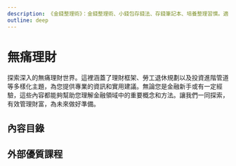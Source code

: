 ```yaml
---
description: 《金錢整理術》：金錢整理術、小錢包存錢法、存錢筆記本、培養整理習慣。適合重視財務整理、想自動化收支管理、好奇如何實踐省錢的人。
outline: deep
---
```

# 無痛理財

探索深入的無痛理財世界。這裡涵蓋了理財框架、勞工退休規劃以及投資進階管道等多樣化主題，為您提供專業的資訊和實用建議。無論您是金融新手或有一定經驗，這些內容都能夠幫助您理解金融領域中的重要概念和方法。讓我們一同探索，有效管理財富，為未來做好準備。

## 內容目錄

<DigitalDocuments :items="digitalDocumentItems"></DigitalDocuments>

## 外部優質課程

<Courses :modelValue="courseItems"></Courses>

<script setup>
import DigitalDocuments from '../components/digitalDocuments.vue'
import Courses from '../components/courses.vue'
const digitalDocumentItems = [
    {
        url: './framework',
        name: '理財框架',
        keywords: ['開源', '節流', '投資', '風險控制'],
        audience: ['剛出社會的新鮮人', '想掌握理財觀念全貌的人', '總覺得理財很難的人'],
        rating: 3
    },
    {
        url: './retirement',
        name: '勞工退休規劃',
        keywords: ['勞保勞退', '老後變現', '老前整理', '移轉節稅'],
        audience: ['家中有退休/屆退休長輩的孝順子女', '想儘早規劃未來的遠見人', '擔心退休金不夠用的社會大眾'],
        rating: 2
    },
    {
        url: './asset',
        name: '投資進階管道',
        keywords: ['證券', '太陽能', '加密貨幣', '天使投資'],
        audience: ['對純被動收入好奇的人', '想遠離看盤或沒時間看盤的人', '怕被騙或是歸零的人'],
        rating: 3
    },
    // {
    //     url: './single',
    //     name: '單身狗地獄求生',
    //     keywords: ['獵殺女巫', '台灣現狀', '身心靈準備', '財務準備(信託)'],
    //     audience: ['選擇或是被迫單身的人', '介於兩者之間的人', '想了解低生育率成因的人'],
    //     rating: 1
    // },
    {
        url: './single',
        name: '金錢整理術',
        keywords: ['金錢整理術', '小錢包存錢法', '存錢筆記本', '培養整理習慣'],
        audience: ['意識到"整理"財務很重要的人', '想自動化收支管理的人', '對如何實踐省錢概念感到好奇的人'],
        rating: 3
    },
    {
        url: './insurance',
        name: '醫生買保險',
        keywords: ['健保與醫療險', '癌症險', '長照險', '儲蓄險', '自己保保險'],
        audience: ['沒保過保險的新鮮人', '不想保保險的人', '不太知道自己保了什麼鬼東西的人'],
        rating: 3
    },
]
const courseItems = [
    {
        image: '/finance/111S203.webp',
        description: `本課程改編自介惠基金會「偏鄉婦女財務幸福計畫」教材，共有 6 堂課。
        <ul>
            <li>第1堂 課介紹理財規劃流程及家庭財務報表編制。</li>
            <li>第2堂 課介紹我國退休金制度以及金錢詐騙剝削預防。</li>
            <li>第3堂 課說明職涯規劃與借貸評</li>
            <li>第4堂 投資報酬與風險</li>
            <li>第5堂 人生風險與保險</li>
        </ul>`,
        name: '臺大開放式課程 - 財務幸福自我養成計畫',
        url: 'https://ocw.aca.ntu.edu.tw/ntu-ocw/ocw/cou/111S203/3',
    },
    {
        image:'/finance/laborEducation.jpeg',
        description:`歡迎蒞臨全民勞教e網，您的勞動保險與就業保險學習平台。我們提供多樣的課程，包括『勞工保險、勞工職業災害保險及就業保險相關法規』的深入解說和實用案例，以及『就業保險法』和『就業保險給付作業』的實務應用。透過『勞工保險給付作業(一)－生育給付、老年給付』的具體實務指導，我們致力於提升您在勞動保險領域的專業素養。加入我們，共同探索勞工保險體系，獲取實用知識，助您在職場中更為自信與有競爭力。`,
        name:'全民勞教E網 - 勞工保險',
        url:'https://labor-elearning.mol.gov.tw/co_course.php?tag=1&view=1&cgp=10000004'
    },
]
</script>
